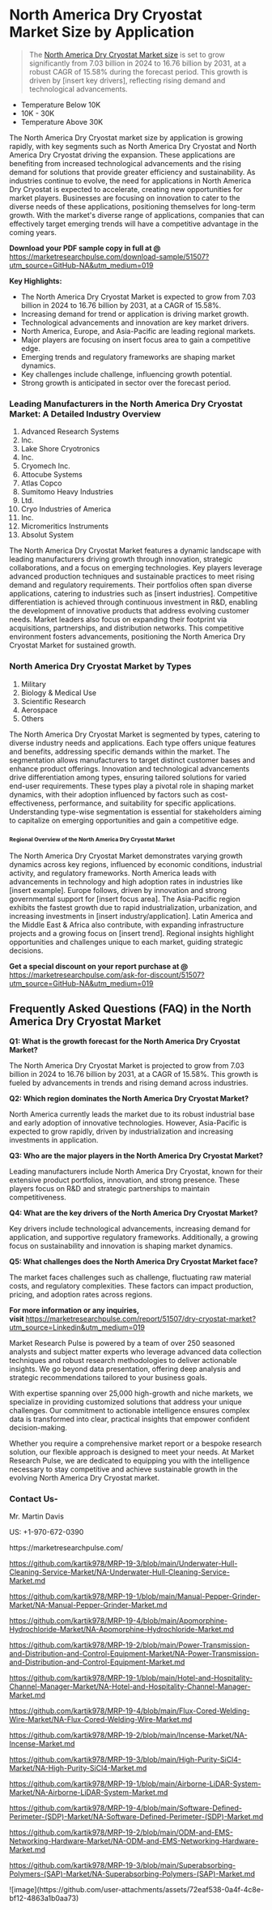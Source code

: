 <h1>North America Dry Cryostat Market&nbsp;Size by Application</h1><blockquote><p>The <a href="https://marketresearchpulse.com/download-sample/51507?utm_source=GitHub-NA&amp;utm_medium=019">North America Dry Cryostat Market size</a> is set to grow significantly from 7.03 billion in 2024 to 16.76 billion by 2031, at a robust CAGR of 15.58% during the forecast period. This growth is driven by [insert key drivers], reflecting rising demand and technological advancements.</p></blockquote><ul><li>Temperature Below 10K<li> 10K - 30K<li> Temperature Above 30K</li></ul><p>The North America Dry Cryostat market size by application is growing rapidly, with key segments such as North America Dry Cryostat and North America Dry Cryostat driving the expansion. These applications are benefiting from increased technological advancements and the rising demand for solutions that provide greater efficiency and sustainability. As industries continue to evolve, the need for applications in North America Dry Cryostat is expected to accelerate, creating new opportunities for market players. Businesses are focusing on innovation to cater to the diverse needs of these applications, positioning themselves for long-term growth. With the market's diverse range of applications, companies that can effectively target emerging trends will have a competitive advantage in the coming years.</p><p><strong>Download your PDF sample copy in full at @ </strong><a href="https://marketresearchpulse.com/download-sample/51507?utm_source=GitHub-NA&amp;utm_medium=019">https://marketresearchpulse.com/download-sample/51507?utm_source=GitHub-NA&amp;utm_medium=019</a></p><p><strong>Key Highlights: </strong></p><ul><li>The North America Dry Cryostat Market is expected to grow from 7.03 billion in 2024 to 16.76 billion by 2031, at a CAGR of 15.58%.</li><li>Increasing demand for trend or application is driving market growth.</li><li>Technological advancements and innovation are key market drivers.</li><li>North America, Europe, and Asia-Pacific are leading regional markets.</li><li>Major players are focusing on insert focus area to gain a competitive edge.</li><li>Emerging trends and regulatory frameworks are shaping market dynamics.</li><li>Key challenges include challenge, influencing growth potential.</li><li>Strong growth is anticipated in sector over the forecast period.</li></ul><h3>Leading Manufacturers in the North America Dry Cryostat Market: A Detailed Industry Overview</h3><ol><li>Advanced Research Systems</li><li>Inc.</li><li>Lake Shore Cryotronics</li><li>Inc.</li><li>Cryomech Inc.</li><li>Attocube Systems</li><li>Atlas Copco</li><li>Sumitomo Heavy Industries</li><li>Ltd.</li><li>Cryo Industries of America</li><li>Inc.</li><li>Micromeritics Instruments</li><li>Absolut System</li></ol><div class="flex max-w-full flex-col flex-grow"><div class="min-h-8 text-message flex w-full flex-col items-end gap-2 whitespace-normal break-words [.text-message+&amp;]:mt-5" dir="auto" data-message-author-role="assistant" data-message-id="fd8432e4-4910-450d-b182-61b7bfb0a01f" data-message-model-slug="gpt-4o"><div class="flex w-full flex-col gap-1 empty:hidden first:pt-[3px]"><div class="markdown prose w-full break-words dark:prose-invert light"><p>The North America Dry Cryostat Market features a dynamic landscape with leading manufacturers driving growth through innovation, strategic collaborations, and a focus on emerging technologies. Key players leverage advanced production techniques and sustainable practices to meet rising demand and regulatory requirements. Their portfolios often span diverse applications, catering to industries such as [insert industries]. Competitive differentiation is achieved through continuous investment in R&amp;D, enabling the development of innovative products that address evolving customer needs. Market leaders also focus on expanding their footprint via acquisitions, partnerships, and distribution networks. This competitive environment fosters advancements, positioning the North America Dry Cryostat Market for sustained growth.</p></div></div></div></div><h3>North America Dry Cryostat Market by Types</h3><ol><li>Military<li> Biology & Medical Use<li> Scientific Research<li> Aerospace<li> Others</li></ol><div class="flex max-w-full flex-col flex-grow"><div class="min-h-8 text-message flex w-full flex-col items-end gap-2 whitespace-normal break-words [.text-message+&amp;]:mt-5" dir="auto" data-message-author-role="assistant" data-message-id="084470be-0bb7-4664-bddf-5156b4f41249" data-message-model-slug="gpt-4o-mini"><div class="flex w-full flex-col gap-1 empty:hidden first:pt-[3px]"><div class="markdown prose w-full break-words dark:prose-invert light"><p>The North America Dry Cryostat Market is segmented by types, catering to diverse industry needs and applications. Each type offers unique features and benefits, addressing specific demands within the market. The segmentation allows manufacturers to target distinct customer bases and enhance product offerings. Innovation and technological advancements drive differentiation among types, ensuring tailored solutions for varied end-user requirements. These types play a pivotal role in shaping market dynamics, with their adoption influenced by factors such as cost-effectiveness, performance, and suitability for specific applications. Understanding type-wise segmentation is essential for stakeholders aiming to capitalize on emerging opportunities and gain a competitive edge.</p></div></div></div></div><h3><span style="font-size: 11px;">Regional Overview of the North America Dry Cryostat Market</span></h3><div class="flex max-w-full flex-col flex-grow"><div class="min-h-8 text-message flex w-full flex-col items-end gap-2 whitespace-normal break-words [.text-message+&amp;]:mt-5" dir="auto" data-message-author-role="assistant" data-message-id="e9038762-ce64-4e30-91c9-9bd413514231" data-message-model-slug="gpt-4o-mini"><div class="flex w-full flex-col gap-1 empty:hidden first:pt-[3px]"><div class="markdown prose w-full break-words dark:prose-invert light"><p>The North America Dry Cryostat Market demonstrates varying growth dynamics across key regions, influenced by economic conditions, industrial activity, and regulatory frameworks. North America leads with advancements in technology and high adoption rates in industries like [insert example]. Europe follows, driven by innovation and strong governmental support for [insert focus area]. The Asia-Pacific region exhibits the fastest growth due to rapid industrialization, urbanization, and increasing investments in [insert industry/application]. Latin America and the Middle East &amp; Africa also contribute, with expanding infrastructure projects and a growing focus on [insert trend]. Regional insights highlight opportunities and challenges unique to each market, guiding strategic decisions.</p></div></div></div></div><p><strong>Get a special discount on your report purchase at @ </strong><a href="https://marketresearchpulse.com/ask-for-discount/51507?utm_source=GitHub-NA&amp;utm_medium=019">https://marketresearchpulse.com/ask-for-discount/51507?utm_source=GitHub-NA&amp;utm_medium=019</a></p><h2>Frequently Asked Questions (FAQ) in the North America Dry Cryostat Market</h2><p><strong>Q1: What is the growth forecast for the North America Dry Cryostat Market?</strong></p><p>The North America Dry Cryostat Market is projected to grow from 7.03 billion in 2024 to 16.76 billion by 2031, at a CAGR of 15.58%. This growth is fueled by advancements in trends and rising demand across industries.</p><p><strong>Q2: Which region dominates the North America Dry Cryostat Market?</strong></p><p>North America currently leads the market due to its robust industrial base and early adoption of innovative technologies. However, Asia-Pacific is expected to grow rapidly, driven by industrialization and increasing investments in application.</p><p><strong>Q3: Who are the major players in the North America Dry Cryostat Market?</strong></p><p>Leading manufacturers include North America Dry Cryostat, known for their extensive product portfolios, innovation, and strong presence. These players focus on R&amp;D and strategic partnerships to maintain competitiveness.</p><p><strong>Q4: What are the key drivers of the North America Dry Cryostat Market?</strong></p><p>Key drivers include technological advancements, increasing demand for application, and supportive regulatory frameworks. Additionally, a growing focus on sustainability and innovation is shaping market dynamics.</p><p><strong>Q5: What challenges does the North America Dry Cryostat Market face?</strong></p><p>The market faces challenges such as challenge, fluctuating raw material costs, and regulatory complexities. These factors can impact production, pricing, and adoption rates across regions.</p><p><strong>For more information or any inquiries, visit&nbsp;</strong><a href="https://marketresearchpulse.com/report/51507/dry-cryostat-market?utm_source=Linkedin&utm_medium=019">https://marketresearchpulse.com/report/51507/dry-cryostat-market?utm_source=Linkedin&utm_medium=019</a></p><p>Market Research Pulse is powered by a team of over 250 seasoned analysts and subject matter experts who leverage advanced data collection techniques and robust research methodologies to deliver actionable insights. We go beyond data presentation, offering deep analysis and strategic recommendations tailored to your business goals.</p><p>With expertise spanning over 25,000 high-growth and niche markets, we specialize in providing customized solutions that address your unique challenges. Our commitment to actionable intelligence ensures complex data is transformed into clear, practical insights that empower confident decision-making.</p><p>Whether you require a comprehensive market report or a bespoke research solution, our flexible approach is designed to meet your needs. At Market Research Pulse, we are dedicated to equipping you with the intelligence necessary to stay competitive and achieve sustainable growth in the evolving North America Dry Cryostat market.</p><h3><strong>Contact Us-</strong></h3><p>Mr. Martin Davis</p><p>US: +1-970-672-0390</p><p>https://marketresearchpulse.com/</p><p><a href="https://github.com/kartik978/MRP-19-3/blob/main/Underwater-Hull-Cleaning-Service-Market/NA-Underwater-Hull-Cleaning-Service-Market.md">https://github.com/kartik978/MRP-19-3/blob/main/Underwater-Hull-Cleaning-Service-Market/NA-Underwater-Hull-Cleaning-Service-Market.md</a></p><p><a href="https://github.com/kartik978/MRP-19-1/blob/main/Manual-Pepper-Grinder-Market/NA-Manual-Pepper-Grinder-Market.md">https://github.com/kartik978/MRP-19-1/blob/main/Manual-Pepper-Grinder-Market/NA-Manual-Pepper-Grinder-Market.md</a></p><p><a href="https://github.com/kartik978/MRP-19-4/blob/main/Apomorphine-Hydrochloride-Market/NA-Apomorphine-Hydrochloride-Market.md">https://github.com/kartik978/MRP-19-4/blob/main/Apomorphine-Hydrochloride-Market/NA-Apomorphine-Hydrochloride-Market.md</a></p><p><a href="https://github.com/kartik978/MRP-19-2/blob/main/Power-Transmission-and-Distribution-and-Control-Equipment-Market/NA-Power-Transmission-and-Distribution-and-Control-Equipment-Market.md">https://github.com/kartik978/MRP-19-2/blob/main/Power-Transmission-and-Distribution-and-Control-Equipment-Market/NA-Power-Transmission-and-Distribution-and-Control-Equipment-Market.md</a></p><p><a href="https://github.com/kartik978/MRP-19-1/blob/main/Hotel-and-Hospitality-Channel-Manager-Market/NA-Hotel-and-Hospitality-Channel-Manager-Market.md">https://github.com/kartik978/MRP-19-1/blob/main/Hotel-and-Hospitality-Channel-Manager-Market/NA-Hotel-and-Hospitality-Channel-Manager-Market.md</a></p><p><a href="https://github.com/kartik978/MRP-19-4/blob/main/Flux-Cored-Welding-Wire-Market/NA-Flux-Cored-Welding-Wire-Market.md">https://github.com/kartik978/MRP-19-4/blob/main/Flux-Cored-Welding-Wire-Market/NA-Flux-Cored-Welding-Wire-Market.md</a></p><p><a href="https://github.com/kartik978/MRP-19-2/blob/main/Incense-Market/NA-Incense-Market.md">https://github.com/kartik978/MRP-19-2/blob/main/Incense-Market/NA-Incense-Market.md</a></p><p><a href="https://github.com/kartik978/MRP-19-3/blob/main/High-Purity-SiCl4-Market/NA-High-Purity-SiCl4-Market.md">https://github.com/kartik978/MRP-19-3/blob/main/High-Purity-SiCl4-Market/NA-High-Purity-SiCl4-Market.md</a></p><p><a href="https://github.com/kartik978/MRP-19-1/blob/main/Airborne-LiDAR-System-Market/NA-Airborne-LiDAR-System-Market.md">https://github.com/kartik978/MRP-19-1/blob/main/Airborne-LiDAR-System-Market/NA-Airborne-LiDAR-System-Market.md</a></p><p><a href="https://github.com/kartik978/MRP-19-4/blob/main/Software-Defined-Perimeter-(SDP)-Market/NA-Software-Defined-Perimeter-(SDP)-Market.md">https://github.com/kartik978/MRP-19-4/blob/main/Software-Defined-Perimeter-(SDP)-Market/NA-Software-Defined-Perimeter-(SDP)-Market.md</a></p><p><a href="https://github.com/kartik978/MRP-19-2/blob/main/ODM-and-EMS-Networking-Hardware-Market/NA-ODM-and-EMS-Networking-Hardware-Market.md">https://github.com/kartik978/MRP-19-2/blob/main/ODM-and-EMS-Networking-Hardware-Market/NA-ODM-and-EMS-Networking-Hardware-Market.md</a></p><p><a href="https://github.com/kartik978/MRP-19-3/blob/main/Superabsorbing-Polymers-(SAP)-Market/NA-Superabsorbing-Polymers-(SAP)-Market.md">https://github.com/kartik978/MRP-19-3/blob/main/Superabsorbing-Polymers-(SAP)-Market/NA-Superabsorbing-Polymers-(SAP)-Market.md</a></p>
![image](https://github.com/user-attachments/assets/72eaf538-0a4f-4c8e-bf12-4863a1b0aa73)
